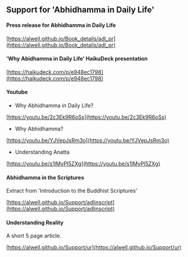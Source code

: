 ## Support for 'Abhidhamma in Daily Life'

#### Press release for Abhidhamma in Daily Life

[https://alwell.github.io/Book_details/adl_pr](https://alwell.github.io/Book_details/adl_pr)

#### 'Why Abidhamma in Daily Life' HaikuDeck presentation

[https://haikudeck.com/p/e948ec1798](https://haikudeck.com/p/e948ec1798)

#### Youtube

- Why Abhidhamma in Daily Life?

[https://youtu.be/2c3Ek9R6oSs](https://youtu.be/2c3Ek9R6oSs)

- Why Abhidhamma?

[https://youtu.be/YJVepJsRm3o](https://youtu.be/YJVepJsRm3o)

- Understanding Anatta

[https://youtu.be/s1lMyPl5ZXg](https://youtu.be/s1lMyPl5ZXg)

#### Abhidhamma in the Scriptures
Extract from 'Introduction to the Buddhist Scriptures'

[https://alwell.github.io/Support/adlinscript](https://alwell.github.io/Support/adlinscript)


#### Understanding Reality

A short 5 page article.

[https://alwell.github.io/Support/ur](https://alwell.github.io/Support/ur)


